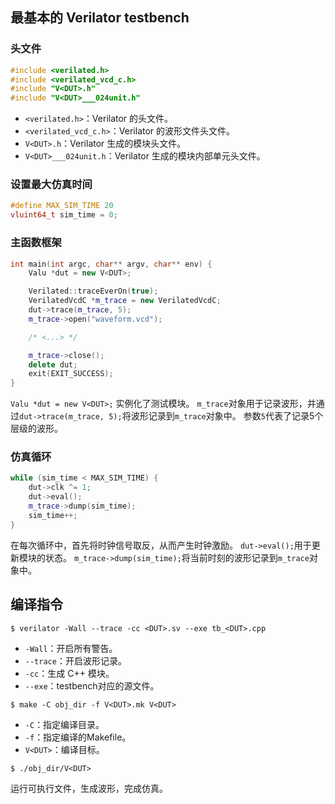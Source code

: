 ## 最基本的 Verilator testbench

### 头文件

```cpp
#include <verilated.h>
#include <verilated_vcd_c.h>
#include "V<DUT>.h"
#include "V<DUT>___024unit.h"
```

- `<verilated.h>`：Verilator 的头文件。
- `<verilated_vcd_c.h>`：Verilator 的波形文件头文件。
- `V<DUT>.h`：Verilator 生成的模块头文件。
- `V<DUT>___024unit.h`：Verilator 生成的模块内部单元头文件。

### 设置最大仿真时间

```cpp
#define MAX_SIM_TIME 20
vluint64_t sim_time = 0;
```

### 主函数框架

```cpp
int main(int argc, char** argv, char** env) {
    Valu *dut = new V<DUT>;

    Verilated::traceEverOn(true);
    VerilatedVcdC *m_trace = new VerilatedVcdC;
    dut->trace(m_trace, 5);
    m_trace->open("waveform.vcd");

    /* <...> */

    m_trace->close();
    delete dut;
    exit(EXIT_SUCCESS);
}
```

`Valu *dut = new V<DUT>;` 实例化了测试模块。
`m_trace`对象用于记录波形，并通过`dut->trace(m_trace, 5);`将波形记录到`m_trace`对象中。
参数`5`代表了记录5个层级的波形。

### 仿真循环

```cpp
while (sim_time < MAX_SIM_TIME) {
    dut->clk ^= 1;
    dut->eval();
    m_trace->dump(sim_time);
    sim_time++;
}
```

在每次循环中，首先将时钟信号取反，从而产生时钟激励。
`dut->eval();`用于更新模块的状态。
`m_trace->dump(sim_time);`将当前时刻的波形记录到`m_trace`对象中。

## 编译指令

```
$ verilator -Wall --trace -cc <DUT>.sv --exe tb_<DUT>.cpp
```

- `-Wall`：开启所有警告。
- `--trace`：开启波形记录。
- `-cc`：生成 C++ 模块。
- `--exe`：testbench对应的源文件。

```
$ make -C obj_dir -f V<DUT>.mk V<DUT>
```

- `-C`：指定编译目录。
- `-f`：指定编译的Makefile。
- `V<DUT>`：编译目标。

```
$ ./obj_dir/V<DUT>
```

运行可执行文件，生成波形，完成仿真。